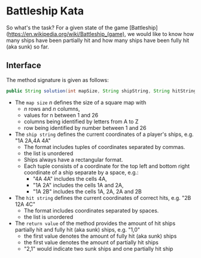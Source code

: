 # Battleship Kata

So what's the task? For a given state of the game [Battleship](https://en.wikipedia.org/wiki/Battleship_(game), 
we would like to know how many ships have been partially hit and how many ships have been fully hit (aka sunk) so far.

## Interface

The method signature is given as follows:

```java
public String solution(int mapSize, String shipString, String hitString);
```

* The `map size` _n_  defines the size of a square map with 
  * _n_ rows and _n_ columns,
  * values for n between 1 and 26
  * columns being identified by letters from A to Z
  * row being identified by number between 1 and 26
* The `ship string` defines the current coordinates of a player's ships, e.g. "1A 2A,4A 4A"
  * The format includes tuples of coordinates separated by commas.
  * the list is unordered
  * Ships always have a rectangular format.  
  * Each tuple consists of a coordinate for the top left and bottom right coordinate of a ship separate by a space, e.g.:
    * "4A 4A" includes the cells 4A,
    * "1A 2A" includes the cells 1A and 2A,
    * "1A 2B" includes the cells 1A, 2A, 2A and 2B
* The `hit string` defines the current coordinates of correct hits, e.g. "2B 12A 4C"
  * The format includes coordinates separated by spaces.
  * the list is unordered
* The `return value` of the method provides the amount of hit ships partially hit and fully hit (aka sunk) ships, e.g. "1,0"
  * the first value denotes the amount of fully hit (aka sunk) ships
  * the first value denotes the amount of partially hit ships
  * "2,1" would indicate two sunk ships and one partially hit ship
